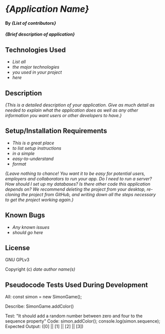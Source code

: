 # _{Application Name}_

#### By _**{List of contributors}**_

#### _{Brief description of application}_

## Technologies Used

* _List all_
* _the major technologies_
* _you used in your project_
* _here_

## Description

_{This is a detailed description of your application. Give as much detail as needed to explain what the application does as well as any other information you want users or other developers to have.}_

## Setup/Installation Requirements

* _This is a great place_
* _to list setup instructions_
* _in a simple_
* _easy-to-understand_
* _format_

_{Leave nothing to chance! You want it to be easy for potential users, employers and collaborators to run your app. Do I need to run a server? How should I set up my databases? Is there other code this application depends on? We recommend deleting the project from your desktop, re-cloning the project from GitHub, and writing down all the steps necessary to get the project working again.}_

## Known Bugs

* _Any known issues_
* _should go here_

## License

GNU GPLv3

Copyright (c) _date_ _author name(s)_

## Pseudocode Tests Used During Development
All:
const simon = new SimonGame();

Describe: SimonGame.addColor()

Test: "It should add a random number between zero and four to the sequence property"
Code: 
simon.addColor();
console.log(simon.sequence);
Expected Output: ([0] || [1] || [2] || [3])